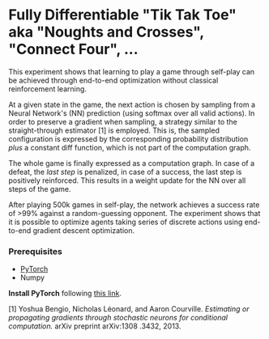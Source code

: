 

# Fully Differentiable "Tik Tak Toe" aka "Noughts and Crosses", "Connect Four", ...

This experiment shows that learning to play a game through self-play can be 
achieved through end-to-end optimization without classical reinforcement 
learning.

At a given state in the game, the next action is chosen by sampling from a 
Neural Network's (NN) prediction (using softmax over all valid actions). In 
order to preserve a gradient when sampling, a strategy similar to the 
 straight-through estimator [1] is employed. This is, the sampled 
 configuration is expressed by the corresponding probability distribution 
 *plus* a constant diff function, which is not part of the computation graph.
 
 The whole game is finally expressed as a computation graph. In case of a 
 defeat, the *last step* is penalized, in case of a success, the last step 
 is positively reinforced. This results in a weight update for the NN over 
 all steps of the game.
 
 After playing 500k games in self-play, the network achieves a success rate of 
 \>99% against a random-guessing opponent. The experiment shows that it 
 is possible to optimize agents taking series of discrete actions using 
 end-to-end gradient descent optimization.

### Prerequisites ###

* [PyTorch](http://www.pytorch.org)
* Numpy

**Install PyTorch** following [this link](http://www.pytorch.org).


[1] Yoshua Bengio, Nicholas Léonard, and Aaron Courville. *Estimating or 
propagating gradients through
stochastic neurons for conditional computation.* arXiv preprint arXiv:1308
.3432, 2013.